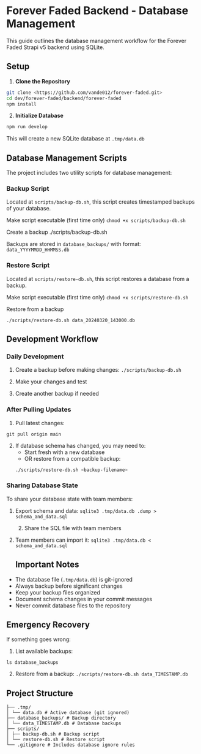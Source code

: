 # Forever Faded Backend - Database Management

This guide outlines the database management workflow for the Forever Faded Strapi v5 backend using SQLite.

## Setup

1. **Clone the Repository**
```bash
git clone <https://github.com/vande012/forever-faded.git>
cd dev/forever-faded/backend/forever-faded
npm install
```
2. **Initialize Database**
```bash
npm run develop
```
This will create a new SQLite database at `.tmp/data.db`

## Database Management Scripts

The project includes two utility scripts for database management:

### Backup Script
Located at `scripts/backup-db.sh`, this script creates timestamped backups of your database.

Make script executable (first time only)
```chmod +x scripts/backup-db.sh```

Create a backup
./scripts/backup-db.sh


Backups are stored in `database_backups/` with format: `data_YYYYMMDD_HHMMSS.db`

### Restore Script
Located at `scripts/restore-db.sh`, this script restores a database from a backup.

Make script executable (first time only)
```chmod +x scripts/restore-db.sh```

Restore from a backup

```./scripts/restore-db.sh data_20240320_143000.db```

## Development Workflow

### Daily Development
1. Create a backup before making changes:
```./scripts/backup-db.sh```

2. Make your changes and test

3. Create another backup if needed

### After Pulling Updates
1. Pull latest changes:

```git pull origin main```

2. If database schema has changed, you may need to:
   - Start fresh with a new database
   - OR restore from a compatible backup:
   ```bash
   ./scripts/restore-db.sh <backup-filename>
   ```

### Sharing Database State
To share your database state with team members:

1. Export schema and data:
   ```sqlite3 .tmp/data.db .dump > schema_and_data.sql```

   2. Share the SQL file with team members

3. Team members can import it:
   ```sqlite3 .tmp/data.db < schema_and_data.sql```
   ## Important Notes

- The database file (`.tmp/data.db`) is git-ignored
- Always backup before significant changes
- Keep your backup files organized
- Document schema changes in your commit messages
- Never commit database files to the repository

## Emergency Recovery

If something goes wrong:

1. List available backups:

```ls database_backups```

2. Restore from a backup:
```./scripts/restore-db.sh data_TIMESTAMP.db```

## Project Structure
```
├── .tmp/
│ └── data.db # Active database (git ignored)
├── database_backups/ # Backup directory
│ └── data_TIMESTAMP.db # Database backups
├── scripts/
│ ├── backup-db.sh # Backup script
│ └── restore-db.sh # Restore script
└── .gitignore # Includes database ignore rules
```

